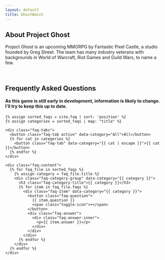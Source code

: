 ```yaml
---
layout: default
title: GhostWatch
---
```


<div class="info-stack">
  <section class="about">
    <h2>About Project Ghost</h2>
    <p>Project Ghost is an upcoming MMORPG by Fantastic Pixel Castle, a studio founded by Greg Street. The team has many industry veterans with backgrounds in World of Warcraft, Riot Games and Guild Wars, to name a few.</p>
    <br>
  </section>

  <section class="faq">
    <h2>Frequently Asked Questions</h2>
    <h4>As this game is still early in development, information is likely to change. I'll try to keep this up to date.</h4>

    {% assign sorted_faqs = site.faq | sort: 'position' %}
    {% assign categories = sorted_faqs | map: "title" %}

    <div class="faq-tabs">
      <button class="faq-tab active" data-category="All">All</button>
      {% for cat in categories %}
        <button class="faq-tab" data-category="{{ cat | escape }}">{{ cat }}</button>
      {% endfor %}
    </div>

    <div class="faq-content">
      {% for faq_file in sorted_faqs %}
        {% assign category = faq_file.title %}
        <div class="faq-category-group" data-category="{{ category }}">
          <h3 class="faq-category-title">{{ category }}</h3>
          {% for item in faq_file.faqs %}
            <div class="faq-item" data-category="{{ category }}">
              <button class="faq-question">
                {{ item.question }}
                <span class="toggle-icon">+</span>
              </button>
              <div class="faq-answer">
                <div class="faq-answer-inner">
                  <p>{{ item.answer }}</p>
                </div>
              </div>
            </div>
          {% endfor %}
        </div>
      {% endfor %}
    </div>
  </section>
</div>

<script>
document.addEventListener('DOMContentLoaded', function () {
  const tabs = document.querySelectorAll('.faq-tab');
  const groups = document.querySelectorAll('.faq-category-group');

  tabs.forEach(tab => {
    tab.addEventListener('click', () => {
      tabs.forEach(t => t.classList.remove('active'));
      tab.classList.add('active');

      const selectedCategory = tab.dataset.category;

      groups.forEach(group => {
        const groupCategory = group.dataset.category;
        if (selectedCategory === 'All' || groupCategory === selectedCategory) {
          group.style.display = '';
        } else {
          group.style.display = 'none';
        }
      });
    });
  });

  // FAQ expand/collapse
  const items = document.querySelectorAll('.faq-item');

  items.forEach(item => {
    const question = item.querySelector('.faq-question');
    const answer = item.querySelector('.faq-answer');
    const inner = item.querySelector('.faq-answer-inner');
    let isAnimating = false;

    question.addEventListener('click', () => {
      if (isAnimating) return;
      const isOpen = item.classList.contains('active');
      isAnimating = true;

      if (isOpen) {
        answer.style.height = inner.offsetHeight + 'px';
        answer.offsetHeight;
        answer.style.height = '0px';

        const handleCollapse = (e) => {
          if (e.target === answer && e.propertyName === 'height') {
            item.classList.remove('active');
            answer.style.height = '';
            answer.removeEventListener('transitionend', handleCollapse);
            isAnimating = false;
          }
        };
        answer.addEventListener('transitionend', handleCollapse);
      } else {
        item.classList.add('active');
        const targetHeight = inner.offsetHeight;
        answer.style.height = targetHeight + 'px';

        const handleExpand = (e) => {
          if (e.target === answer && e.propertyName === 'height') {
            answer.style.height = 'auto';
            answer.removeEventListener('transitionend', handleExpand);
            isAnimating = false;
          }
        };
        answer.addEventListener('transitionend', handleExpand);
      }
    });
  });
});
</script>
